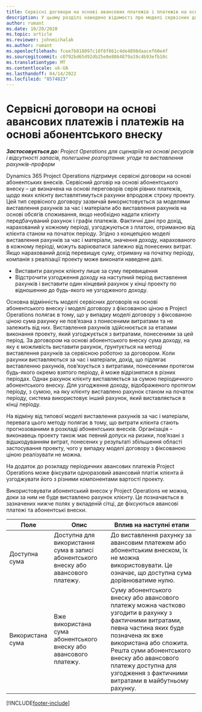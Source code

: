 ```yaml
---
title: Сервісні договори на основі авансових платежів і платежів на основі абонентського внеску
description: У цьому розділі наведено відомості про моделі сервісних договорів на основі абонентського внеску і аванси в Project Operations.
author: rumant
ms.date: 10/20/2020
ms.topic: article
ms.reviewer: johnmichalak
ms.author: rumant
ms.openlocfilehash: fcee7b818097c10f8f861c4de4898daacef60e4f
ms.sourcegitcommit: c0792bd65d92db25e0e8864879a19c4b93efb10c
ms.translationtype: MT
ms.contentlocale: uk-UA
ms.lasthandoff: 04/14/2022
ms.locfileid: "8574823"
---
```

# <a name="advances-and-retainer-based-contracts"></a>Сервісні договори на основі авансових платежів і платежів на основі абонентського внеску


_**Застосовується до:** Project Operations для сценаріїв на основі ресурсів і відсутності запасів, полегшене розгортання: угоди та виставлення рахунків-проформ_

Dynamics 365 Project Operations підтримує сервісні договори на основі абонентських внесків. Сервісний договір на основі абонентського внеску – це визначена на основі переговорів серія рівних платежів, щодо яких клієнту виставлятимуться рахунки впродовж строку проекту. Цей тип сервісного договору зазвичай використовується за моделями виставлення рахунків за час і матеріали або виставлення рахунків на основі обсягів споживання, якщо необхідно надати клієнту передбачуваний рахунок і графік платежів. Фактичні дані про дохід, нарахований у кожному періоді, узгоджуються з платою, отриманою від клієнта станом на початок періоду. Згідно з концепцією моделі виставлення рахунків за час і матеріали, значення доходу, нарахованого в кожному періоді, можуть варіюватися залежно від понесених витрат. Якщо нарахований дохід перевищує суму, отриману на початку періоду, компанія з реалізації проекту може виконати наведене далі.

- Виставити рахунок клієнту лише за суму перевищення 
- Відстрочити узгодження доходу на наступний період виставлення рахунків і виставити один кінцевий рахунок у кінці проекту по відношенню до будь-якого не узгодженого доходу.

Основна відмінність моделі сервісних договорів на основі абонентського внеску і моделі договору з фіксованою ціною в Project Operations полягає в тому, що у випадку моделі договору з фіксованою ціною сума рахунку не пов’язана з понесеними витратами та не залежить від них. Виставлення рахунків здійснюється за етапами виконання проекту, який узгоджується з витратами, понесеними за цей період. За договором на основі абонентського внеску сума доходу, на яку є можливість виставити рахунок, ґрунтується на методі виставлення рахунків за сервісною роботою за договором. Коли рахунки виставляються за час і матеріали, дохід, що підлягає виставленню рахунків, пов’язується з витратами, понесеними протягом будь-якого окремо взятого періоду, й може відрізнятися в різних періодах. Однак рахунок клієнту виставляється за сумою періодичного абонентського внеску. Для узгодження доходу, відображеного протягом періоду, з сумою, на яку клієнту виставлено рахунок станом на початок періоду, система використовує інший рахунок, який виставляється в кінці періоду.

На відміну від типової моделі виставлення рахунків за час і матеріали, перевага цього методу полягає в тому, що витрати клієнта стають прогнозованими в розкладі абонентських внесків. Організація – виконавець проекту також має певний допуск на ризики, пов’язані з відшкодуванням витрат, понесених у результаті збільшення області застосування проекту, чого у випадку моделі договору з фіксованою ціною реалізувати не можна.

На додаток до розкладу періодичних авансових платежів Project Operations може фіксувати одноразовий авансовий платіж клієнта й узгоджувати його з різними компонентами вартості проекту.

Використовувати абонентський внесок у Project Operations не можна, доки за ним не буде виставлено рахунок клієнту. Це позначається в зазначених нижче полях у вкладеній сітці, де фіксуються авансові платежі та абонентські внески.

| Поле | Опис | Вплив на наступні етапи |
| --- | --- | --- |
| Доступна сума | Доступна для використання сума в записі абонентського внеску або авансового платежу. | До виставлення рахунку за авансовим платежем або абонентським внеском, їх не можна використовувати. Це означає, що доступна сума дорівнюватиме нулю. |
| Використана сума | Вже використана сума абонентського внеску або авансового платежу. | Суму абонентського внеску або авансового платежу можна частково узгодити в рахунку з фактичними витратами, певна частина яких буде позначена як вже використана або спожита. Решта суми абонентського внеску або авансового платежу доступна для узгодження з фактичними витратами в майбутньому рахунку. |


[!INCLUDE[footer-include](../../includes/footer-banner.md)]